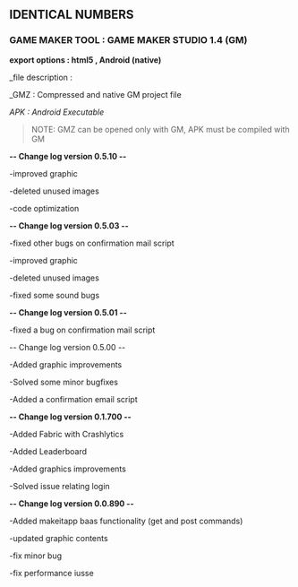 ## IDENTICAL NUMBERS

### GAME MAKER TOOL : GAME MAKER STUDIO 1.4 (GM)

**export options : html5 , Android (native)**

_file description :

_GMZ : Compressed and native GM project file

_APK : Android Executable_

> NOTE: GMZ can be opened only with GM, APK must be compiled with GM


**-- Change log version 0.5.10 --**

-improved graphic

-deleted unused images

-code optimization 


**-- Change log version 0.5.03 --**

-fixed other bugs on confirmation mail script

-improved graphic

-deleted unused images

-fixed some sound bugs






**-- Change log version 0.5.01 --**

-fixed a bug on confirmation mail script





-- Change log version 0.5.00 --

-Added graphic improvements

-Solved some minor bugfixes

-Added a confirmation email script





**-- Change log version 0.1.700 --**

-Added Fabric with Crashlytics 

-Added Leaderboard

-Added graphics improvements

-Solved issue relating login




**-- Change log version 0.0.890 --**

-Added makeitapp baas functionality (get and post commands)

-updated graphic contents

-fix minor bug

-fix performance iusse
